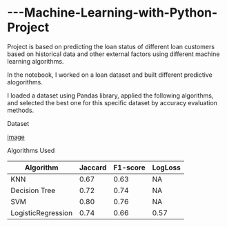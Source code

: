 # ---Machine-Learning-with-Python-Project
Project is based on predicting the loan status of different loan customers based on historical data and other external factors using different machine learning algorithms.

In the notebook, I worked on a loan dataset and built different predictive alogorithms.

I loaded a dataset using Pandas library, applied the following algorithms, and selected the best one for this specific dataset by accuracy evaluation methods.



Dataset

[image](https://user-images.githubusercontent.com/32384910/118344256-a4284800-b570-11eb-9605-440b7c0ee5a7.png)




Algorithms Used

| Algorithm          | Jaccard | F1-score | LogLoss |
|--------------------|---------|----------|---------|
| KNN                |0.67     |0.63      | NA      |
| Decision Tree      |0.72     |0.74      | NA      |
| SVM                |0.80     |0.76      | NA      |
| LogisticRegression |0.74     |0.66      |0.57     |
